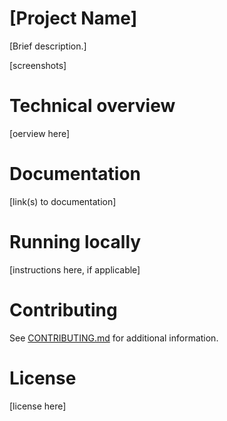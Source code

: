 # [Project Name]
[Brief description.]

[screenshots]

# Technical overview
[oerview here]

# Documentation
[link(s) to documentation]

# Running locally
[instructions here, if applicable]

# Contributing
See [CONTRIBUTING.md](CONTRIBUTING.md) for additional information.

# License
[license here]
